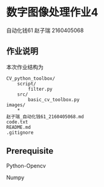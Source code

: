 # 数字图像处理作业4
自动化钱61 赵子瑞 2160405068
## 作业说明
本次作业结构为

```
CV_python_toolbox/
	script/
		filter.py
	src/
		basic_cv_toolbox.py
images/
	*
赵子瑞_自动化钱61_2160405068.md
code.txt
README.md
.gitignore
```
## Prerequisite

Python-Opencv

Numpy

